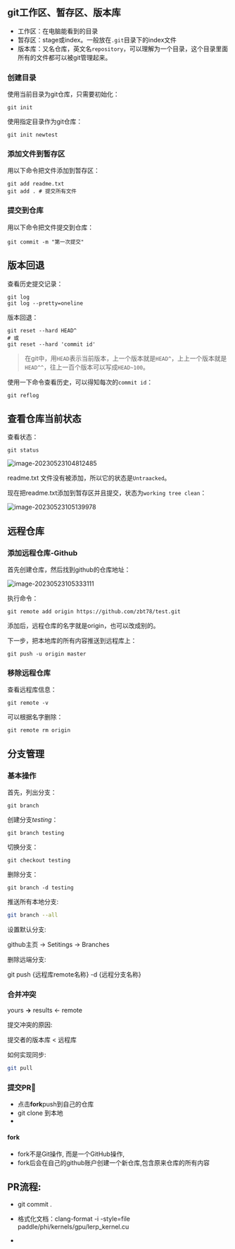 ## git工作区、暂存区、版本库

- 工作区：在电脑能看到的目录
- 暂存区：stage或index。一般放在`.git`目录下的index文件
- 版本库：又名仓库，英文名`repository`，可以理解为一个目录，这个目录里面所有的文件都可以被git管理起来。

### 创建目录

使用当前目录为git仓库，只需要初始化：

```shell
git init
```

使用指定目录作为git仓库：

```shell
git init newtest
```

### 添加文件到暂存区

用以下命令把文件添加到暂存区：

```shell
git add readme.txt
git add . # 提交所有文件
```

### 提交到仓库

用以下命令把文件提交到仓库：

```shell
git commit -m "第一次提交"
```

## 版本回退

查看历史提交记录：

```shell
git log
git log --pretty=oneline
```

版本回退：

```shell
git reset --hard HEAD^
# 或
git reset --hard 'commit id'
```

> 在git中，用`HEAD`表示当前版本，上一个版本就是`HEAD^`，上上一个版本就是`HEAD^^`，往上一百个版本可以写成`HEAD~100`。

使用一下命令查看历史，可以得知每次的`commit id`：

```shell
git reflog
```

## 查看仓库当前状态

查看状态：

```shell
git status 
```



![image-20230523104812485](https://blog-img-zbt.oss-cn-beijing.aliyuncs.com/picture/wuyang/202305231048805.png)

readme.txt 文件没有被添加，所以它的状态是`Untraacked`。

现在把readme.txt添加到暂存区并且提交，状态为`working tree clean`：

![image-20230523105139978](https://blog-img-zbt.oss-cn-beijing.aliyuncs.com/picture/wuyang/202305231051021.png)

## 远程仓库

### 添加远程仓库-Github

首先创建仓库，然后找到github的仓库地址：

![image-20230523105333111](https://blog-img-zbt.oss-cn-beijing.aliyuncs.com/picture/wuyang/202305231053151.png)

执行命令：

```shell
git remote add origin https://github.com/zbt78/test.git
```

添加后，远程仓库的名字就是origin，也可以改成别的。

下一步，把本地库的所有内容推送到远程库上：

```shell
git push -u origin master
```

### 移除远程仓库

查看远程库信息：

```shell
git remote -v
```

可以根据名字删除：

```shell
git remote rm origin
```

## 分支管理

### 基本操作

首先，列出分支：

```shell
git branch
```

创建分支*testing*：

```shell
git branch testing
```

切换分支：

```shell
git checkout testing
```

删除分支：

```shell
git branch -d testing
```

推送所有本地分支:

```bash
git branch --all
```

设置默认分支:

github主页 ->  Setitings -> Branches



删除远端分支:

git push {远程库remote名称} -d {远程分支名称}



### 合并冲突

yours  **->**  results   <- remote

提交冲突的原因:

提交者的版本库 < 远程库

如何实现同步: 

```bash
git pull
```





### 提交PR👻

- 点击**fork**push到自己的仓库
- git clone 到本地
-  

#### fork

- fork不是Git操作, 而是一个GitHub操作,
- fork后会在自己的github账户创建一个新仓库,包含原来仓库的所有内容

## PR流程:

- git commit .
- 格式化文档：clang-format -i -style=file paddle/phi/kernels/gpu/lerp_kernel.cu

- 
